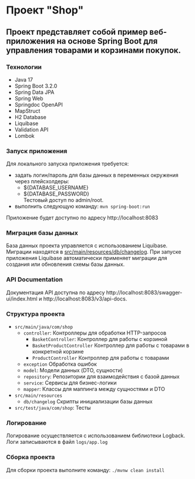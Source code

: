 # Проект "Shop"

## Проект представляет собой пример веб-приложения на основе Spring Boot для управления товарами и корзинами покупок.

### Технологии

* Java 17
* Spring Boot 3.2.0
* Spring Data JPA
* Spring Web
* Springdoc OpenAPI
* MapStruct
* H2 Database
* Liquibase
* Validation API
* Lombok

### Запуск приложения

Для локального запуска приложения требуется:

* задать логин/пароль для базы данных в переменных окружения через плейсхолдеры:
    * ${DATABASE_USERNAME}
    * ${DATABASE_PASSWORD}<br>
      Тестовый доступ по admin/root.
* выполнить следующую команду: `mvn spring-boot:run`

Приложение будет доступно по адресу http://localhost:8083

### Миграция базы данных

База данных проекта управляется с использованием Liquibase.<br>
Миграции находятся в [src/main/resources/db/changelog](src/main/resources/db/changelog).
При запуске приложения Liquibase автоматически применяет миграции для создания или обновления схемы базы данных.

### API Documentation

Документация API доступна по адресу http://localhost:8083/swagger-ui/index.html и http://localhost:8083/v3/api-docs.

### Структура проекта

* `src/main/java/com/shop`
    * `controller`: Контроллеры для обработки HTTP-запросов
        * `BasketController`: Контроллер для работы с корзиной
        * `BasketProductController` Контроллер для работы с товарами в конкретной корзине
        * `ProductController` Контроллер для работы с товарами
    * `exception` Обработка ошибок
    * `model`: Модели данных (DTO, сущности)
    * `repository`: Репозитории для взаимодействия с базой данных
    * `service`: Сервисы для бизнес-логики
    * `mapper`: Классы для маппинга между сущностями и DTO
* `src/main/resources`
    * `db/changelog` Скрипты инициализации базы данных
* `src/test/java/com/shop`: Тесты

### Логирование

Логирование осуществляется с использованием библиотеки Logback. Логи записываются в файл `logs/app.log`

### Сборка проекта

Для сборки проекта выполните команду: `./mvnw clean install`
